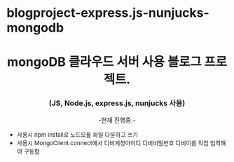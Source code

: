 # blogproject-express.js-nunjucks-mongodb
<h1 align="center">mongoDB 클라우드 서버 사용 블로그 프로젝트.</h1>
<h3 align="center">(JS, Node.js, express.js, nunjucks 사용)</h3>


<div align="center">-현재 진행중.-</div>

<ul>
  <li><div style="font-size: small;" >사용시 npm install로 노드모듈 파일 다운하고 쓰기</div></li>
  <li><div style="font-size: small;">사용시 MongoClient.connect에서 디비계정아이디 디비비밀번호 디비이름 직접 입력해야 구동함</div></li>
</ul>


